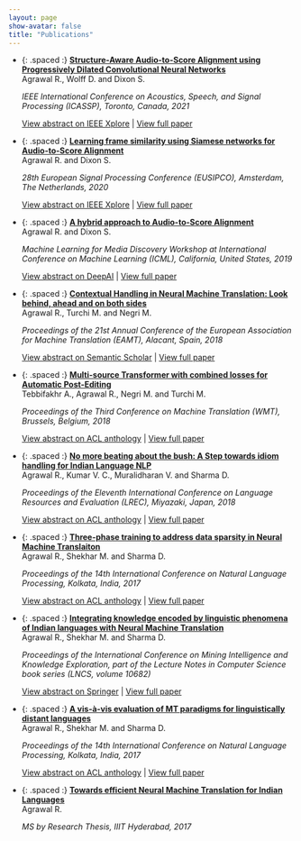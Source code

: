 ```yaml
---
layout: page
show-avatar: false
title: "Publications"
---
```

* {: .spaced :} [**Structure-Aware Audio-to-Score Alignment using Progressively Dilated Convolutional Neural Networks**](https://ieeexplore.ieee.org/document/9414049)  
  Agrawal R., Wolff D. and Dixon S.  
  
  *IEEE International Conference on Acoustics, Speech, and Signal Processing (ICASSP), Toronto, Canada, 2021*
  
  [View abstract on IEEE Xplore](https://ieeexplore.ieee.org/document/9414049) | [View full paper](https://www.eecs.qmul.ac.uk/~simond/pub/2021/AgrawalWolffDixon-ICASSP2021-preprint.pdf)  

* {: .spaced :} [**Learning frame similarity using Siamese networks for Audio-to-Score Alignment**](https://ieeexplore.ieee.org/abstract/document/9287625)  
  Agrawal R. and Dixon S.  

  *28th European Signal Processing Conference (EUSIPCO), Amsterdam, The Netherlands, 2020*  
  
  [View abstract on IEEE Xplore](https://ieeexplore.ieee.org/document/9287625) | [View full paper](https://arxiv.org/pdf/2011.07546.pdf)
  
* {: .spaced :} [**A hybrid approach to Audio-to-Score Alignment**](https://www.eecs.qmul.ac.uk/~simond/pub/2019/Agrawal-Dixon-ML4MD-2019.pdf)  
  Agrawal R. and Dixon S.
 
  *Machine Learning for Media Discovery Workshop at International Conference on Machine Learning (ICML), California, United States, 2019*  
  
  [View abstract on DeepAI](https://deepai.org/publication/a-hybrid-approach-to-audio-to-score-alignment) | [View full paper](http://eecs.qmul.ac.uk/~simond/pub/2019/Agrawal-Dixon-ML4MD-2019.pdf)

* {: .spaced :} [**Contextual Handling in Neural Machine Translation: Look behind, ahead and on both sides**](https://cris.fbk.eu/retrieve/handle/11582/314425/23380/EAMT2018-Proceedings_03.pdf)     
  Agrawal R., Turchi M. and Negri M. 

  *Proceedings of the 21st Annual Conference of the European Association for Machine Translation (EAMT), Alacant, Spain, 2018*  
  
  [View abstract on Semantic Scholar](https://www.semanticscholar.org/paper/Contextual-Handling-in-Neural-Machine-Translation%3A-Agrawal-Turchi/6e25bf8558d4a43560ca038c4adc209e5f448ddc) | [View full paper](https://cris.fbk.eu/retrieve/handle/11582/314425/23380/EAMT2018-Proceedings_03.pdf)
  
* {: .spaced :} [**Multi-source Transformer with combined losses for Automatic Post-Editing**](https://www.aclweb.org/anthology/W18-6471.pdf)  
  Tebbifakhr A., Agrawal R., Negri M. and Turchi M.

  *Proceedings of the Third Conference on Machine Translation (WMT), Brussels, Belgium, 2018*  
  
  [View abstract on ACL anthology](https://aclanthology.org/W18-6471/) | [View full paper](https://aclanthology.org/W18-6471.pdf)
  
* {: .spaced :} [**No more beating about the bush: A Step towards idiom handling for Indian Language NLP**](https://www.aclweb.org/anthology/L18-1048.pdf)  
  Agrawal R., Kumar V. C., Muralidharan V. and Sharma D.

  *Proceedings of the Eleventh International Conference on Language Resources and Evaluation (LREC), Miyazaki, Japan, 2018*  
  
  [View abstract on ACL anthology](https://aclanthology.org/L18-1048) | [View full paper](https://aclanthology.org/L18-1048.pdf)


* {: .spaced :} [**Three-phase training to address data sparsity in Neural Machine Translaiton**](https://www.aclweb.org/anthology/W17-7503.pdf)  
  Agrawal R., Shekhar M. and Sharma D.

  *Proceedings of the 14th International Conference on Natural Language Processing, Kolkata, India, 2017*  
  
  [View abstract on ACL anthology](https://aclanthology.org/W17-7503) | [View full paper](https://aclanthology.org/W17-7503.pdf)


* {: .spaced :} [**Integrating knowledge encoded by linguistic phenomena of Indian languages with Neural Machine Translation**](https://link.springer.com/chapter/10.1007/978-3-319-71928-3_28)   
  Agrawal R., Shekhar M. and Sharma D.

  *Proceedings of the International Conference on Mining Intelligence and Knowledge Exploration, part of the Lecture Notes in Computer Science book series (LNCS, volume 10682)*  
  
  [View abstract on Springer](https://link.springer.com/chapter/10.1007/978-3-319-71928-3_28) | [View full paper](https://www.researchgate.net/publication/321327599_Integrating_Knowledge_Encoded_by_Linguistic_Phenomena_of_Indian_Languages_with_Neural_Machine_Translation)

* {: .spaced :} [**A vis-à-vis evaluation of MT paradigms for linguistically distant languages**](https://www.aclweb.org/anthology/W17-7505.pdf)  
  Agrawal R., Shekhar M. and Sharma D.

  *Proceedings of the 14th International Conference on Natural Language Processing, Kolkata, India, 2017*  
  
  [View abstract on ACL anthology](https://aclanthology.org/W17-7505) | [View full paper](https://aclanthology.org/W17-7505.pdf)


* {: .spaced :} [**Towards efficient Neural Machine Translation for Indian Languages**](https://web2py.iiit.ac.in/research_centres/publications/view_publication/mastersthesis/536)   [<i class="fas fa-file-pdf"></i>](http://web2py.iiit.ac.in/research_centres/publications/download/mastersthesis.pdf.9bb2bd10f741b83d.546f776172647320656666696369656e74204e657572616c204d616368696e65205472616e736c6174696f6e20666f7220496e6469616e204c616e6775616765732028527563686974204167726177616c2c204d532c20323031303032303133292e706466.pdf)  
  Agrawal R.

  *MS by Research Thesis, IIIT Hyderabad, 2017*
